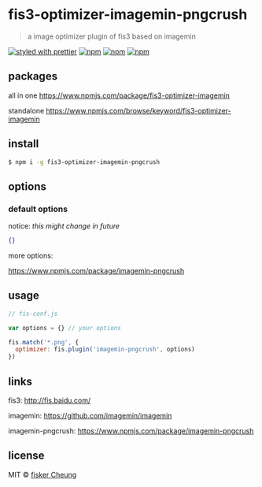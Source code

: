# fis3-optimizer-imagemin-pngcrush
> a image optimizer plugin of fis3 based on imagemin

[![styled with prettier](https://img.shields.io/badge/styled_with-prettier-ff69b4.svg)](https://github.com/prettier/prettier)
[![npm](https://img.shields.io/npm/v/fis3-optimizer-imagemin-pngcrush.svg?style=flat-square)](https://www.npmjs.com/package/fis3-optimizer-imagemin-pngcrush)
[![npm](https://img.shields.io/npm/dt/fis3-optimizer-imagemin-pngcrush.svg?style=flat-square)](https://www.npmjs.com/package/fis3-optimizer-imagemin-pngcrush)
[![npm](https://img.shields.io/npm/dm/fis3-optimizer-imagemin-pngcrush.svg?style=flat-square)](https://www.npmjs.com/package/fis3-optimizer-imagemin-pngcrush)


## packages
all in one
https://www.npmjs.com/package/fis3-optimizer-imagemin

standalone
https://www.npmjs.com/browse/keyword/fis3-optimizer-imagemin

## install
```sh
$ npm i -g fis3-optimizer-imagemin-pngcrush
```

## options

### default options

notice: *this might change in future*

```json
{}
```
more options:

https://www.npmjs.com/package/imagemin-pngcrush


## usage

```js
// fis-conf.js

var options = {} // your options

fis.match('*.png', {
  optimizer: fis.plugin('imagemin-pngcrush', options)
})
```

## links
fis3: http://fis.baidu.com/

imagemin: https://github.com/imagemin/imagemin

imagemin-pngcrush: https://www.npmjs.com/package/imagemin-pngcrush


## license
MIT © [fisker Cheung](https://github.com/fisker)
